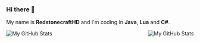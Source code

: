 ### Hi there 👋

My name is **RedstonecraftHD** and i'm coding in **Java**, **Lua** and **C#**.

<img align="left" alt="My GitHub Stats" src="https://github-readme-stats.vercel.app/api/top-langs/?username=redstonecrafthd&show_icons=true&hide_border=true3" />
    <img align="right" alt="My GitHub Stats" src="https://github-readme-stats.vercel.app/api?username=redstonecrafthd&show_icons=true&hide_border=true" />

<!--
**RedstonecraftHD/RedstonecraftHD** is a ✨ _special_ ✨ repository because its `README.md` (this file) appears on your GitHub profile.

Here are some ideas to get you started:

- 🔭 I’m currently working on ...
- 🌱 I’m currently learning ...
- 👯 I’m looking to collaborate on ...
- 🤔 I’m looking for help with ...
- 💬 Ask me about ...
- 📫 How to reach me: ...
- 😄 Pronouns: ...
- ⚡ Fun fact: ...
-->
